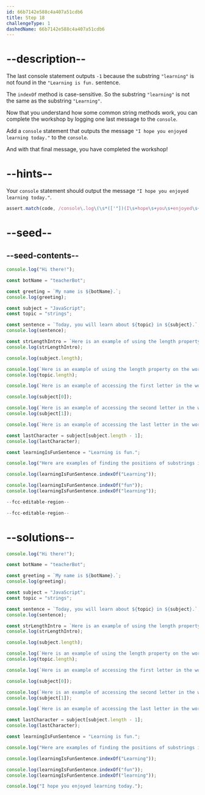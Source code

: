 ```yaml
---
id: 66b7142e588c4a407a51cdb6
title: Step 18
challengeType: 1
dashedName: 66b7142e588c4a407a51cdb6
---
```


# --description--

The last console statement outputs `-1` because the substring `"learning"` is not found in the `"Learning is fun.` sentence.

The `indexOf` method is case-sensitive. So the substring `"learning"` is not the same as the substring `"Learning"`.

Now that you understand how some common string methods work, you can complete the workshop by logging one last message to the `console`.

Add a `console` statement that outputs the message `"I hope you enjoyed learning today."` to the `console`.

And with that final message, you have completed the workshop!

# --hints--

Your `console` statement should output the message `"I hope you enjoyed learning today."`.

```js
assert.match(code, /console\.log\(\s*(['"])(I\s+hope\s+you\s+enjoyed\s+learning\s+today\.)\1\s*\)/);
```

# --seed--

## --seed-contents--

```js
console.log("Hi there!");

const botName = "teacherBot";

const greeting = `My name is ${botName}.`;
console.log(greeting);

const subject = "JavaScript";
const topic = "strings";

const sentence = `Today, you will learn about ${topic} in ${subject}.`;
console.log(sentence);

const strLengthIntro = `Here is an example of using the length property on the word ${subject}.`;
console.log(strLengthIntro);

console.log(subject.length);

console.log(`Here is an example of using the length property on the word ${topic}.`);
console.log(topic.length);

console.log(`Here is an example of accessing the first letter in the word ${subject}.`);

console.log(subject[0]);

console.log(`Here is an example of accessing the second letter in the word ${subject}.`);
console.log(subject[1]);

console.log(`Here is an example of accessing the last letter in the word ${subject}.`);

const lastCharacter = subject[subject.length - 1];
console.log(lastCharacter);

const learningIsFunSentence = "Learning is fun.";

console.log("Here are examples of finding the positions of substrings in the sentence.");

console.log(learningIsFunSentence.indexOf("Learning"));

console.log(learningIsFunSentence.indexOf("fun"));
console.log(learningIsFunSentence.indexOf("learning"));

--fcc-editable-region--

--fcc-editable-region--
```

# --solutions--

```js
console.log("Hi there!");

const botName = "teacherBot";

const greeting = `My name is ${botName}.`;
console.log(greeting);

const subject = "JavaScript";
const topic = "strings";

const sentence = `Today, you will learn about ${topic} in ${subject}.`;
console.log(sentence);

const strLengthIntro = `Here is an example of using the length property on the word ${subject}.`;
console.log(strLengthIntro);

console.log(subject.length);

console.log(`Here is an example of using the length property on the word ${topic}.`);
console.log(topic.length);

console.log(`Here is an example of accessing the first letter in the word ${subject}.`);

console.log(subject[0]);

console.log(`Here is an example of accessing the second letter in the word ${subject}.`);
console.log(subject[1]);

console.log(`Here is an example of accessing the last letter in the word ${subject}.`);

const lastCharacter = subject[subject.length - 1];
console.log(lastCharacter);

const learningIsFunSentence = "Learning is fun.";

console.log("Here are examples of finding the positions of substrings in the sentence.");

console.log(learningIsFunSentence.indexOf("Learning"));

console.log(learningIsFunSentence.indexOf("fun"));
console.log(learningIsFunSentence.indexOf("learning"));

console.log("I hope you enjoyed learning today.");
```
